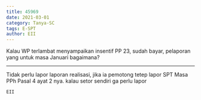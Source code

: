 ```yaml
---
title: 45969
date: 2021-03-01
category: Tanya-SC
tags: E-SPT
author: EII
---
```


Kalau WP terlambat menyampaikan insentif PP 23, sudah bayar, pelaporan yang untuk masa Januari bagaimana?

---

Tidak perlu lapor laporan realisasi, jika ia pemotong tetep lapor SPT Masa PPh Pasal 4 ayat 2 nya. kalau setor sendiri ga perlu lapor

`EII`
